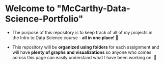 # Welcome to "McCarthy-Data-Science-Portfolio"
 + The purpose of this repository is to keep track of all of my projects in the Intro to Data Science course - **all in one place**! 🌟
 
 + This repository will be **organized using folders** for each assignment and will have **plenty of graphs and visualizations** so anyone who comes across this page can easily understand what I have been working on. 📂
